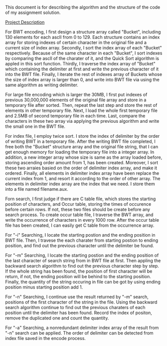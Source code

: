 This document is for describing the algorithm and the structure of the code of my assignment solution.

[Project Description](https://github.com/zyjwarlock/COMP9319_ASS2_BWT_Encoding/blob/master/COMP9319%202018s2%20Assignment%202.pdf)

For BWT encoding, I first design a structure array called "Bucket", including 130 elements for each ascII from 0 to 129. Each structure contains an index array for storing indexes of certain character in the original file and a current size of index array. Secondly, I sort the index array of each "Bucket" respectively. Because of the same character in each "Bucket", I sort indexes by comparing the ascII of the charater of it, and the Quick Sort algorithm is appled in this sort function. Thirdly, I traverse the index array of "Bucket" which containing the delimiter at first and write the previous character of it into the BWT file. Finally, I iterate the rest of indexes array of Buckets whose the size of index array is larger than 0, and write into BWT file via using the same algorithm as writing delimiter.

For large file encoding which is larger the 30MB, I first put indexes of previous 30,000,000 elements of the original file array and store in a temporary file after sorted. Then, repeat the last step and store the rest of elements in other temporary file. Next, I load the whole first temporary file and 2.5MB of second temporary file in each time.
Last, compare the characters in these two array via applying the previous algorithm and write the small one in the BWT file.

For index file, I employ twice sort. I store the index of delimiter by the order of writing BWT in a temporary file. After the writing BWT file completed, I free both the "Bucket" structure array and the original file string, that I can get enough memory for loading the temporary file into a integer array. In addition, a new integer array whose size is same as the array loaded before, storing ascending order amount from 1,  has been created. Moreover, I sort these two arraies basied on the order of delimiter index array, and make it ordered. Finally, all elements in delimiter index array have been replace the current index from 1, and resort it according to the order of other array. The elements in delimiter index array are the index that we need. I store them into a file named filename.aux.

Forn search, I first judge if there are C table file, which stores the starting position of characters, and Occur table, storing the times of occurence before certain rows. If not, these two files should be create before any search process. To create occur table file, I traverse the BWT array, and write the occurrence of characters in every 1000 row. After the occur table file has been created, I can easily get C table from the occurrence array.

For "-i" Searching, I locate the starting postion and the ending position in BWT file. Then, I travese the each charater from starting postion to ending position, and find out the previous character until the delimiter be found.

For "-m" Searching, I locate the starting postion and the ending position of the last character of search string from in BWT file at first. Then appling the backward search algorithm to find out the previous character step by step. If the whole string has been found, the position of first character will be return, if not, the ending position will be behind to the starting position. Finally, the quantity of the string occuring in file can be got by using ending position minus starting position add 1.

For "-n" Searching, I continue use the result returned by "-m" search, positions of the first character of the string in the file. Using the backward search algorithm continue to find out the previous charaters of each position until the delimiter has been found. Record the index of positon, remove the duplicated one and count the quantity.

For "-a" Searching, a nonredundant delimiter index array of the result from "-n" search can be applied. The order of delimiter can be detected from index file saved in the encode process. 
